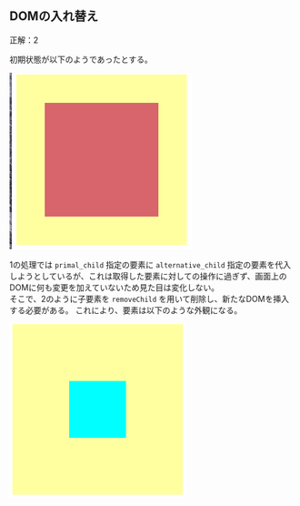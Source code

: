 ## DOMの入れ替え
正解：2

初期状態が以下のようであったとする。<br>

![初期状態](../../../images/before.png "初期状態")

1の処理では `primal_child` 指定の要素に `alternative_child` 指定の要素を代入しようとしているが、これは取得した要素に対しての操作に過ぎず、画面上のDOMに何も変更を加えていないため見た目は変化しない。<br>
そこで、2のように子要素を `removeChild` を用いて削除し、新たなDOMを挿入する必要がある。
これにより、要素は以下のような外観になる。<br>

![正解](../../../images/after_right.png "正解")
